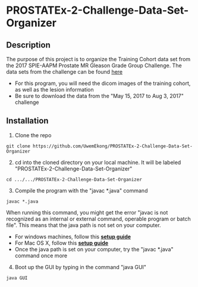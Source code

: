 # PROSTATEx-2-Challenge-Data-Set-Organizer

## Description

The purpose of this project is to organize the Training Cohort data set from the 2017 SPIE-AAPM Prostate MR Gleason Grade Group Challenge. The data sets from the challenge can be found [here](https://wiki.cancerimagingarchive.net/display/Public/SPIE-AAPM-NCI+PROSTATEx+Challenges#23691656d4622c5ad5884bdb876d6d441994da38)
* For this program, you will need the dicom images of the training cohort, as well as the lesion information
* Be sure to download the data from the "May 15, 2017 to Aug 3, 2017" challenge

## Installation

1. Clone the repo
  ```
  git clone https://github.com/UwemEkong/PROSTATEx-2-Challenge-Data-Set-Organizer
  ```
2. cd into the cloned directory on your local machine. It will be labeled "PROSTATEx-2-Challenge-Data-Set-Organizer"
  ```
  cd .../.../PROSTATEx-2-Challenge-Data-Set-Organizer
  ```
3. Compile the program with the "javac *.java" command
  ```
  javac *.java
  ```
  When running this command, you might get the error "javac is not recognized as an internal or external command, operable program or batch file". This means that the java     path is not set on your computer.
  * For windows machines, follow this [**setup guide**](https://www.youtube.com/watch?v=IJ-PJbvJBGs&t=80s&ab_channel=ProgrammingKnowledge)
  * For  Mac OS X, follow this [**setup guide**](https://www.youtube.com/watch?v=y6szNJ4rMZ0&ab_channel=ProgrammingKnowledge)
  * Once the java path is set on your computer, try the "javac *.java" command once more
  
  4. Boot up the GUI by typing in the command "java GUI"
  ```
  java GUI
  ```
